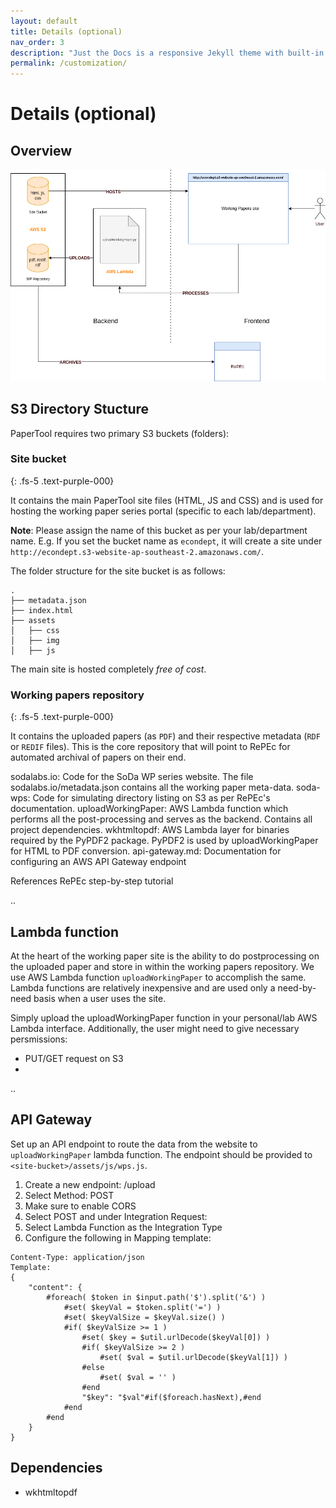 ```yaml
---
layout: default
title: Details (optional)
nav_order: 3
description: "Just the Docs is a responsive Jekyll theme with built-in search that is easily customizable and hosted on GitHub Pages."
permalink: /customization/
---
```


# Details (optional)

## Overview

<img src="/assets/images/schematic.png"/>

## S3 Directory Stucture

PaperTool requires two primary S3 buckets (folders):

### Site bucket
{: .fs-5 .text-purple-000}

It contains the main PaperTool site files (HTML, JS and CSS) and is used for hosting the working paper series portal (specific to each lab/department).

**Note**: Please assign the name of this bucket as per your lab/department name. E.g. If you set the bucket name as `econdept`, it will create a site under `http://econdept.s3-website-ap-southeast-2.amazonaws.com/`.

The folder structure for the site bucket is as follows:

```
.
├── metadata.json
├── index.html
├── assets
│   ├── css
│   ├── img
│   ├── js
```

The main site is hosted completely *free of cost*.


### Working papers repository
{: .fs-5 .text-purple-000}

It contains the uploaded papers (as `PDF`) and their respective metadata (`RDF` or `REDIF` files). This is the core repository that will point to RePEc for automated archival of papers on their end.



sodalabs.io: Code for the SoDa WP series website. The file sodalabs.io/metadata.json contains all the working paper meta-data.
soda-wps: Code for simulating directory listing on S3 as per RePEc's documentation.
uploadWorkingPaper: AWS Lambda function which performs all the post-processing and serves as the backend. Contains all project dependencies.
wkhtmltopdf: AWS Lambda layer for binaries required by the PyPDF2 package. PyPDF2 is used by uploadWorkingPaper for HTML to PDF conversion.
api-gateway.md: Documentation for configuring an AWS API Gateway endpoint


References
RePEc step-by-step tutorial

..

## Lambda function

At the heart of the working paper site is the ability to do postprocessing on the uploaded paper and store in within the working papers repository. We use AWS Lambda function `uploadWorkingPaper` to accomplish the same. Lambda functions are relatively inexpensive and are used only a need-by-need basis when a user uses the site.

Simply upload the uploadWorkingPaper function in your personal/lab AWS Lambda interface.
Additionally, the user might need to give necessary persmissions:
- PUT/GET request on S3
- 
..

## API Gateway

Set up an API endpoint to route the data from the website to `uploadWorkingPaper` lambda function. The endpoint should be provided to `<site-bucket>/assets/js/wps.js`.
1. Create a new endpoint: /upload
2. Select Method: POST
3. Make sure to enable CORS
4. Select POST and under Integration Request:
5. Select Lambda Function as the Integration Type
6. Configure the following in Mapping template:
```
Content-Type: application/json
Template:
{
    "content": {
        #foreach( $token in $input.path('$').split('&') )
            #set( $keyVal = $token.split('=') )
            #set( $keyValSize = $keyVal.size() )
            #if( $keyValSize >= 1 )
                #set( $key = $util.urlDecode($keyVal[0]) )
                #if( $keyValSize >= 2 )
                    #set( $val = $util.urlDecode($keyVal[1]) )
                #else
                    #set( $val = '' )
                #end
                "$key": "$val"#if($foreach.hasNext),#end
            #end
        #end
    }
}
```

## Dependencies

- wkhtmltopdf